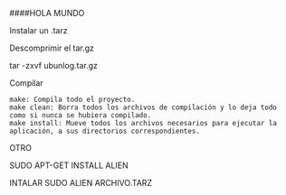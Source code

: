 ####HOLA MUNDO

Instalar un .tarz 

Descomprimir el tar.gz

tar -zxvf ubunlog.tar.gz

Compilar

    make: Compila todo el proyecto.
    make clean: Borra todos los archivos de compilación y lo deja todo como si nunca se hubiera compilado.
    make install: Mueve todos los archivos necesarios para ejecutar la aplicación, a sus directorios correspondientes.
OTRO

SUDO APT-GET INSTALL ALIEN

INTALAR
SUDO ALIEN ARCHIVO.TARZ
